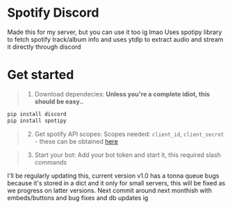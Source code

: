 # Spotify Discord
Made this for my server, but you can use it too ig lmao
Uses spotipy library to fetch spotify track/album info and uses ytdlp to extract audio and stream it directly through discord 

# Get started
> 1) Download dependecies:
> **Unless you're a complete idiot, this should be easy..**
```python
pip install discord
pip install spotipy
```

> 2) Get spotify API scopes:
> Scopes needed: `client_id`, `client_secret` - these can be obtained [here](https://developer.spotify.com/dashboard)

> 3) Start your bot:
> Add your bot token and start it, this required slash commands

I'll be regularly updating this, current version v1.0 has a tonna queue bugs because it's stored in a dict and it only for small servers, this will be fixed as we progress on latter versions. Next commit around next monthish with embeds/buttons and bug fixes and db updates ig
